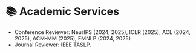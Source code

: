 
# 📚 Academic Services
- Conference Reviewer: NeurIPS (2024, 2025), ICLR (2025), ACL (2024, 2025), ACM-MM (2025), EMNLP (2024, 2025)
- Journal Reviewer: IEEE TASLP.
